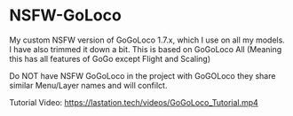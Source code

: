 # NSFW-GoLoco
My custom NSFW version of GoGoLoco 1.7.x, which I use on all my models. I have also trimmed it down a bit. This is based on GoGoLoco All (Meaning this has all features of GoGo except Flight and Scaling)

Do NOT have NSFW GoGoLoco in the project with GoGOLoco they share similar Menu/Layer names and will confilct.

Tutorial Video: https://lastation.tech/videos/GoGoLoco_Tutorial.mp4
